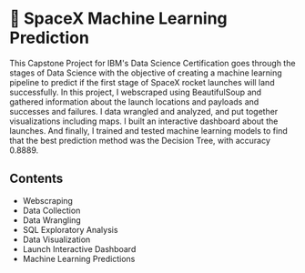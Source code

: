 # 🚀 SpaceX Machine Learning Prediction
This Capstone Project for IBM's Data Science Certification goes through the stages of Data Science with the objective of creating a machine learning pipeline to predict if the first stage of SpaceX rocket launches will land successfully. In this project, I webscraped using BeautifulSoup and gathered information about the launch locations and payloads and successes and failures. I data wrangled and analyzed, and put together visualizations including maps. I built an interactive dashboard about the launches. And finally, I trained and tested machine learning models to find that the best prediction method was the Decision Tree, with accuracy 0.8889.  

##  Contents
- Webscraping
- Data Collection
- Data Wrangling
- SQL Exploratory Analysis
- Data Visualization
- Launch Interactive Dashboard
- Machine Learning Predictions

